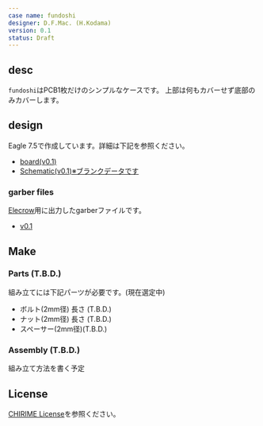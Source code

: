 ```yaml
---
case name: fundoshi
designer: D.F.Mac. (H.Kodama)
version: 0.1
status: Draft
---
```


## desc

`fundoshi`はPCB1枚だけのシンプルなケースです。
上部は何もカバーせず底部のみカバーします。

## design

Eagle 7.5で作成しています。詳細は下記を参照ください。

- [board(v0.1)](./eagle/CHIRIMEN-Fundoshi.brd)
- [Schematic(v0.1)※ブランクデータです](./eagle/CHIRIMEN-Fundoshi.sch)

### garber files

[Elecrow](https://www.elecrow.com/)用に出力したgarberファイルです。

- [v0.1](./garber-elecrow/v0.1)

## Make

### Parts (T.B.D.)

組み立てには下記パーツが必要です。(現在選定中)

- ボルト(2mm径) 長さ (T.B.D.)
- ナット(2mm径) 長さ (T.B.D.)
- スペーサー(2mm径)(T.B.D.)

### Assembly (T.B.D.)

組み立て方法を書く予定

## License

[CHIRIME License](https://chirimen.org/license/)を参照ください。





